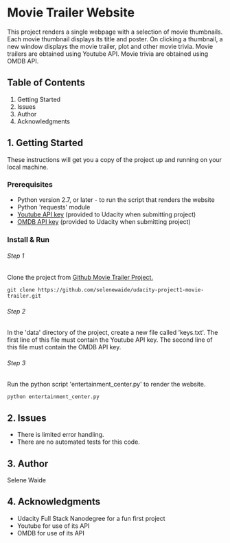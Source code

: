 # Movie Trailer Website

This project renders a single webpage with a selection of movie thumbnails. Each movie thumbnail displays its title and poster. On clicking a thumbnail, a new window displays the movie trailer, plot and other movie trivia. Movie trailers are obtained using Youtube API. Movie trivia are obtained using OMDB API.

## Table of Contents
1. Getting Started
2. Issues
3. Author
4. Acknowledgments
 

## 1. Getting Started

These instructions will get you a copy of the project up and running on your local machine. 

### Prerequisites

* Python version 2.7, or later - to run the script that renders the website
* Python 'requests' module
* [Youtube API key](https://developers.google.com/youtube/v3/getting-started) (provided to Udacity when submitting project)
* [OMDB API key](http://www.omdbapi.com/apikey.aspx) (provided to Udacity when submitting project)

### Install & Run

###### Step 1
Clone the project from [Github Movie Trailer Project.](https://github.com/selenewaide/udacity-project1-movie-trailer)
```
git clone https://github.com/selenewaide/udacity-project1-movie-trailer.git
```

###### Step 2
In the 'data' directory of the project, create a new file called 'keys.txt'. The first line of this file must contain the Youtube API key. The second line of this file must contain the OMDB API key.

###### Step 3
Run the python script 'entertainment_center.py' to render the website.
```
python entertainment_center.py
```

## 2. Issues

* There is limited error handling.
* There are no automated tests for this code.

## 3. Author

Selene Waide

## 4. Acknowledgments

* Udacity Full Stack Nanodegree for a fun first project
* Youtube for use of its API
* OMDB for use of its API
